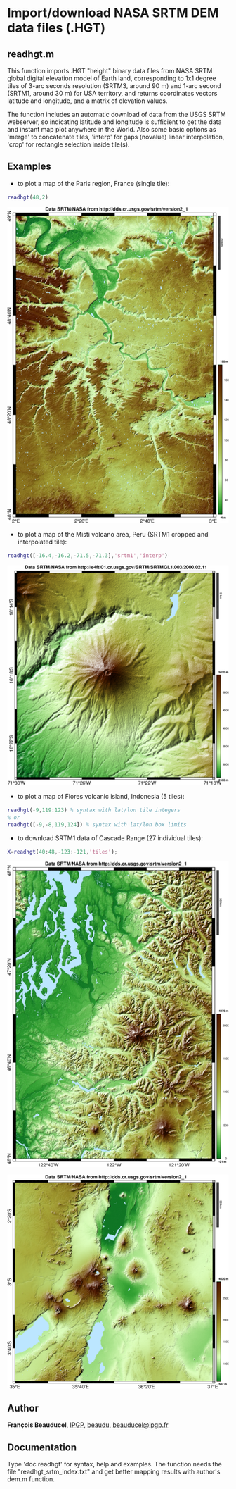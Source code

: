 # Import/download NASA SRTM DEM data files (.HGT)

## readhgt.m
This function imports .HGT "height" binary data files from NASA SRTM global digital elevation model of Earth land, corresponding to 1x1 degree tiles of 3-arc seconds resolution (SRTM3, around 90 m) and 1-arc second (SRTM1, around 30 m) for USA territory, and returns coordinates vectors latitude and longitude, and a matrix of elevation values.

The function includes an automatic download of data from the USGS SRTM webserver, so indicating latitude and longitude is sufficient to get the data and instant map plot anywhere in the World. Also some basic options as 'merge' to concatenate tiles, 'interp' for gaps (novalue) linear interpolation, 'crop' for rectangle selection inside tile(s).

## Examples
- to plot a map of the Paris region, France (single tile):
```matlab
readhgt(48,2)
```
![Paris, France (SRTM3) obtained with readhgt(48,2)](readhgt_example_paris.png)

- to plot a map of the Misti volcano area, Peru (SRTM1 cropped and interpolated tile):
```matlab
readhgt([-16.4,-16.2,-71.5,-71.3],'srtm1','interp')
```
![Misti volcano,  (SRTM1) obtained with readhgt([-16.4,-16.2,-71.5,-71.3])](readhgt_example_misti.png)

- to plot a map of Flores volcanic island, Indonesia (5 tiles):
```matlab
readhgt(-9,119:123) % syntax with lat/lon tile integers
% or
readhgt([-9,-8,119,124]) % syntax with lat/lon box limits
```

- to download SRTM1 data of Cascade Range (27 individual tiles):
```matlab
X=readhgt(40:48,-123:-121,'tiles');
```

![Around Seattle, USA (SRTM1) obtained with readhgt(46:47,-123:-122)](readhgt_example_seattle.png)

![East African Rift volcanoes, Tanzania  (SRTM3) obtained with readhgt(-4:-3,35:36)](readhgt_example_tanzania.png)


## Author
**François Beauducel**, [IPGP](www.ipgp.fr), [beaudu](https://github.com/beaudu), beauducel@ipgp.fr 

## Documentation
Type 'doc readhgt' for syntax, help and examples. The function needs the file "readhgt_srtm_index.txt" and get better mapping results with author's dem.m function.
